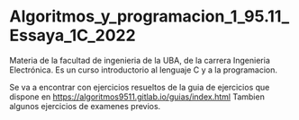 # Algoritmos_y_programacion_1_95.11_Essaya_1C_2022

Materia de la facultad de ingenieria de la UBA, de la carrera Ingenieria Electrónica.
Es un curso introductorio al lenguaje C y a la programacion.

Se va a encontrar con ejercicios resueltos de la guia de ejercicios que dispone en https://algoritmos9511.gitlab.io/guias/index.html
Tambien algunos ejercicios de examenes previos.
